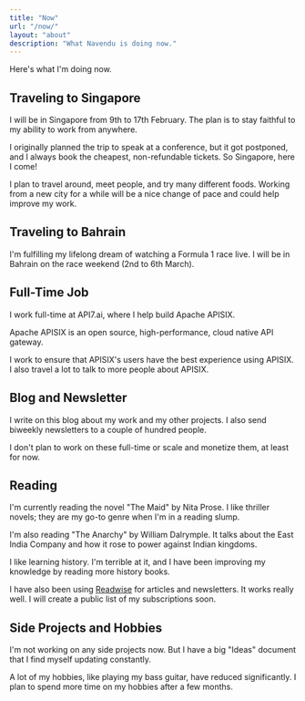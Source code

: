 ```yaml
---
title: "Now"
url: "/now/"
layout: "about"
description: "What Navendu is doing now."
---
```


Here's what I'm doing now.

## Traveling to Singapore

I will be in Singapore from 9th to 17th February. The plan is to stay faithful to my ability to work from anywhere.

I originally planned the trip to speak at a conference, but it got postponed, and I always book the cheapest, non-refundable tickets. So Singapore, here I come!

I plan to travel around, meet people, and try many different foods. Working from a new city for a while will be a nice change of pace and could help improve my work.

## Traveling to Bahrain

I'm fulfilling my lifelong dream of watching a Formula 1 race live. I will be in Bahrain on the race weekend (2nd to 6th March).

## Full-Time Job

I work full-time at API7.ai, where I help build Apache APISIX.

Apache APISIX is an open source, high-performance, cloud native API gateway.

I work to ensure that APISIX's users have the best experience using APISIX. I also travel a lot to talk to more people about APISIX.

## Blog and Newsletter

I write on this blog about my work and my other projects. I also send biweekly newsletters to a couple of hundred people.

I don't plan to work on these full-time or scale and monetize them, at least for now.

## Reading

I'm currently reading the novel "The Maid" by Nita Prose. I like thriller novels; they are my go-to genre when I'm in a reading slump.

I'm also reading "The Anarchy" by William Dalrymple. It talks about the East India Company and how it rose to power against Indian kingdoms.

I like learning history. I'm terrible at it, and I have been improving my knowledge by reading more history books.

I have also been using [Readwise](https://readwise.io/i/navendu4) for articles and newsletters. It works really well. I will create a public list of my subscriptions soon.

## Side Projects and Hobbies

I'm not working on any side projects now. But I have a big "Ideas" document that I find myself updating constantly.

A lot of my hobbies, like playing my bass guitar, have reduced significantly. I plan to spend more time on my hobbies after a few months.
